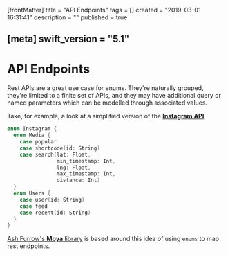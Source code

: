 [frontMatter]
title = "API Endpoints"
tags = []
created = "2019-03-01 16:31:41"
description = ""
published = true

[meta]
swift_version = "5.1"
---

# API Endpoints

Rest APIs are a great use case for enums. They\'re naturally grouped,
they\'re limited to a finite set of APIs, and they may have additional
query or named parameters which can be modelled through associated
values.

Take, for example, a look at a simplified version of the [**Instagram
API**](https://instagram.com/developer/endpoints/media/)

``` Swift
enum Instagram {
  enum Media {
    case popular
    case shortcode(id: String)
    case search(lat: Float, 
                min_timestamp: Int, 
                lng: Float, 
                max_timestamp: Int, 
                distance: Int)
  }
  enum Users {
    case user(id: String)
    case feed
    case recent(id: String)
  }
}
```

[Ash Furrow\'s **Moya** library](https://github.com/Moya/Moya) is based
around this idea of using `enums` to map rest endpoints.
